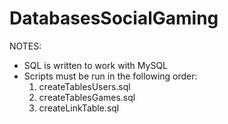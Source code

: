 DatabasesSocialGaming
=====================

NOTES:
- SQL is written to work with MySQL
- Scripts must be run in the following order:
  1) createTablesUsers.sql
  2) createTablesGames.sql
  3) createLinkTable.sql
